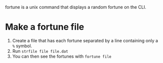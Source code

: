 fortune is a unix command that displays a random fortune on the CLI.

# Make a fortune file

1. Create a file that has each fortune separated by a line containing only a `%` symbol.
2. Run `strfile file file.dat`
3. You can then see the fortunes with `fortune file`

